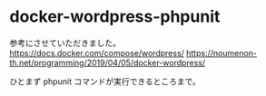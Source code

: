 # docker-wordpress-phpunit

参考にさせていただきました。
https://docs.docker.com/compose/wordpress/
https://noumenon-th.net/programming/2019/04/05/docker-wordpress/

ひとまず phpunit コマンドが実行できるところまで。
